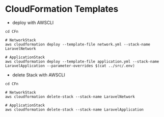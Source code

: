 # CloudFormation Templates

- deploy with AWSCLI
```bash:
cd CFn

# NetworkStack
aws cloudformation deploy --template-file network.yml --stack-name LaravelNetwork

# ApplicationStack
aws cloudformation deploy --template-file application.yml --stack-name LaravelApplication --parameter-overrides $(cat ../src/.env)
```

- delete Stack with AWSCLI
```bash:
cd CFn

# NetworkStack
aws cloudformation delete-stack --stack-name LaravelNetwork

# ApplicationStack
aws cloudformation delete-stack --stack-name LaravelApplication
```